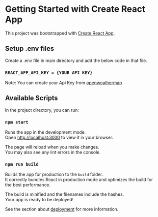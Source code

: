 # Getting Started with Create React App

This project was bootstrapped with [Create React App](https://github.com/facebook/create-react-app).

## Setup .env files

Create a .env file in main directory and add the below code in that file.

### `REACT_APP_API_KEY = {YOUR API KEY}`

Note: You can create your Api Key from [openweathermap](https://openweathermap.org/api)

## Available Scripts

In the project directory, you can run:

### `npm start`

Runs the app in the development mode.\
Open [http://localhost:3000](http://localhost:3000) to view it in your browser.

The page will reload when you make changes.\
You may also see any lint errors in the console.

### `npm run build`

Builds the app for production to the `build` folder.\
It correctly bundles React in production mode and optimizes the build for the best performance.

The build is minified and the filenames include the hashes.\
Your app is ready to be deployed!

See the section about [deployment](https://facebook.github.io/create-react-app/docs/deployment) for more information.


